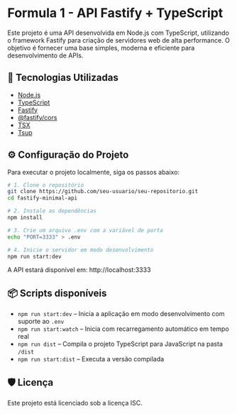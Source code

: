 # Formula 1 - API Fastify + TypeScript

Este projeto é uma API desenvolvida em Node.js com TypeScript, utilizando o framework Fastify para criação de servidores web de alta performance. O objetivo é fornecer uma base simples, moderna e eficiente para desenvolvimento de APIs.

## 🚀 Tecnologias Utilizadas

- [Node.js](https://nodejs.org/)
- [TypeScript](https://www.typescriptlang.org/)
- [Fastify](https://fastify.io/)
- [@fastify/cors](https://www.npmjs.com/package/@fastify/cors)
- [TSX](https://www.npmjs.com/package/tsx)
- [Tsup](https://www.npmjs.com/package/tsup)

## ⚙️ Configuração do Projeto

Para executar o projeto localmente, siga os passos abaixo:

```bash
# 1. Clone o repositório
git clone https://github.com/seu-usuario/seu-repositorio.git
cd fastify-minimal-api

# 2. Instale as dependências
npm install

# 3. Crie um arquivo .env com a variável de porta
echo "PORT=3333" > .env

# 4. Inicie o servidor em modo desenvolvimento
npm run start:dev
```

A API estará disponível em: http://localhost:3333

## 📦 Scripts disponíveis

- `npm run start:dev` – Inicia a aplicação em modo desenvolvimento com suporte ao `.env`
- `npm run start:watch` – Inicia com recarregamento automático em tempo real
- `npm run dist` – Compila o projeto TypeScript para JavaScript na pasta `/dist`
- `npm run start:dist` – Executa a versão compilada

## 🛡️ Licença

Este projeto está licenciado sob a licença ISC.
